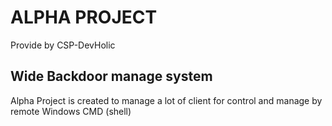# ALPHA PROJECT
Provide by CSP-DevHolic

## Wide Backdoor manage system
Alpha Project is created to manage a lot of client for control and manage by remote Windows CMD (shell)
